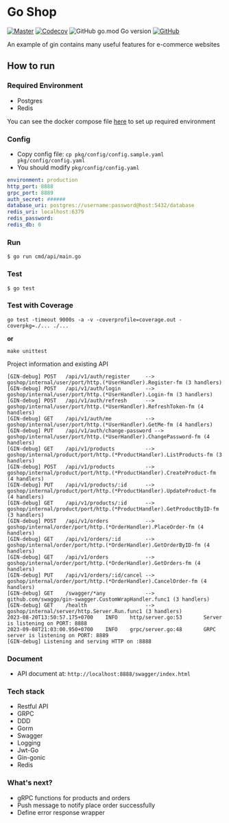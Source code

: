 # Go Shop
[![Master](https://github.com/quangdangfit/goshop/workflows/master/badge.svg)](https://github.com/quangdangfit/goshop/actions)
[![Codecov](https://img.shields.io/codecov/c/github/quangdangfit/goshop?style=flat-square)](https://codecov.io/gh/quangdangfit/goshop)
![GitHub go.mod Go version](https://img.shields.io/github/go-mod/go-version/quangdangfit/goshop?style=flat-square)
[![GitHub](https://img.shields.io/github/license/jrapoport/gothic?style=flat-square)](https://github.com/quangdangfit/goshop/blob/master/LICENSE)

An example of gin contains many useful features for e-commerce websites

## How to run

### Required Environment

- Postgres
- Redis

You can see the docker compose file [here](https://github.com/quangdangfit/docker-compose-template/blob/master/base/docker-compose.yml) to set up required environment

### Config
- Copy config file: `cp pkg/config/config.sample.yaml pkg/config/config.yaml`
- You should modify `pkg/config/config.yaml`

```yaml
environment: production
http_port: 8888
grpc_port: 8889
auth_secret: ######
database_uri: postgres://username:password@host:5432/database
redis_uri: localhost:6379
redis_password:
redis_db: 0
```

### Run
```shell script
$ go run cmd/api/main.go 
```

### Test
```shell script
$ go test
```

### Test with Coverage
```shell script
go test -timeout 9000s -a -v -coverprofile=coverage.out -coverpkg=./... ./...
```

**or**

```shell script
make unittest
```

Project information and existing API

```
[GIN-debug] POST   /api/v1/auth/register     --> goshop/internal/user/port/http.(*UserHandler).Register-fm (3 handlers)
[GIN-debug] POST   /api/v1/auth/login        --> goshop/internal/user/port/http.(*UserHandler).Login-fm (3 handlers)
[GIN-debug] POST   /api/v1/auth/refresh      --> goshop/internal/user/port/http.(*UserHandler).RefreshToken-fm (4 handlers)
[GIN-debug] GET    /api/v1/auth/me           --> goshop/internal/user/port/http.(*UserHandler).GetMe-fm (4 handlers)
[GIN-debug] PUT    /api/v1/auth/change-password --> goshop/internal/user/port/http.(*UserHandler).ChangePassword-fm (4 handlers)
[GIN-debug] GET    /api/v1/products          --> goshop/internal/product/port/http.(*ProductHandler).ListProducts-fm (3 handlers)
[GIN-debug] POST   /api/v1/products          --> goshop/internal/product/port/http.(*ProductHandler).CreateProduct-fm (4 handlers)
[GIN-debug] PUT    /api/v1/products/:id      --> goshop/internal/product/port/http.(*ProductHandler).UpdateProduct-fm (4 handlers)
[GIN-debug] GET    /api/v1/products/:id      --> goshop/internal/product/port/http.(*ProductHandler).GetProductByID-fm (3 handlers)
[GIN-debug] POST   /api/v1/orders            --> goshop/internal/order/port/http.(*OrderHandler).PlaceOrder-fm (4 handlers)
[GIN-debug] GET    /api/v1/orders/:id        --> goshop/internal/order/port/http.(*OrderHandler).GetOrderByID-fm (4 handlers)
[GIN-debug] GET    /api/v1/orders            --> goshop/internal/order/port/http.(*OrderHandler).GetOrders-fm (4 handlers)
[GIN-debug] PUT    /api/v1/orders/:id/cancel --> goshop/internal/order/port/http.(*OrderHandler).CancelOrder-fm (4 handlers)
[GIN-debug] GET    /swagger/*any             --> github.com/swaggo/gin-swagger.CustomWrapHandler.func1 (3 handlers)
[GIN-debug] GET    /health                   --> goshop/internal/server/http.Server.Run.func1 (3 handlers)
2023-08-20T13:50:57.175+0700    INFO    http/server.go:53       Server is listening on PORT: 8888
2023-09-08T21:03:00.950+0700    INFO    grpc/server.go:48       GRPC server is listening on PORT: 8889
[GIN-debug] Listening and serving HTTP on :8888
```

### Document
* API document at: `http://localhost:8888/swagger/index.html`

### Tech stack
- Restful API
- GRPC
- DDD
- Gorm
- Swagger
- Logging
- Jwt-Go
- Gin-gonic
- Redis

### What's next?
- gRPC functions for products and orders
- Push message to notify place order successfully
- Define error response wrapper
